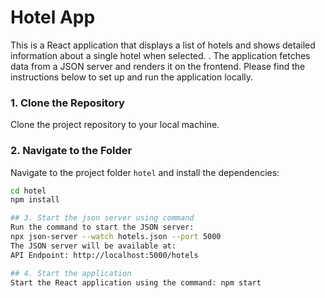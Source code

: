 # Hotel App
This is a React application that displays a list of hotels and shows detailed information about a single hotel when selected. . The application fetches data from a JSON server and renders it on the frontend. Please find  the instructions below to set up and run the application locally.

### 1. Clone the Repository

Clone the project repository to your local machine.

### 2. Navigate to the Folder

Navigate to the project folder `hotel` and install the dependencies:

```bash
cd hotel
npm install

## 3. Start the json server using command 
Run the command to start the JSON server:
npx json-server --watch hotels.json --port 5000
The JSON server will be available at:
API Endpoint: http://localhost:5000/hotels

## 4. Start the application 
Start the React application using the command: npm start